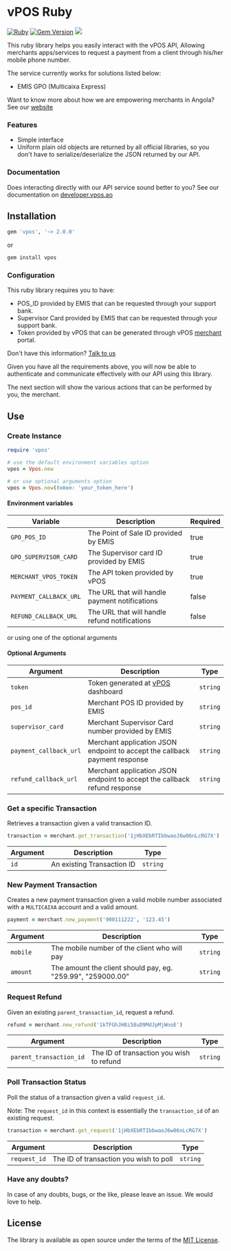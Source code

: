 # vPOS Ruby
[![Ruby](https://github.com/v-pos/vpos-ruby/actions/workflows/ruby.yml/badge.svg?branch=main)](https://github.com/v-pos/vpos-ruby/actions/workflows/ruby.yml)
[![Gem Version](https://badge.fury.io/rb/vpos.svg)](https://badge.fury.io/rb/vpos)
[![](https://img.shields.io/badge/vPOS-OpenSource-blue.svg)](https://www.nextbss.co.ao)

This ruby library helps you easily interact with the vPOS API,
Allowing merchants apps/services to request a payment from a client through his/her mobile phone number.

The service currently works for solutions listed below:

- EMIS GPO (Multicaixa Express)

Want to know more about how we are empowering merchants in Angola? See our [website](https://vpos.ao)

### Features
- Simple interface
- Uniform plain old objects are returned by all official libraries, so you don't have
to serialize/deserialize the JSON returned by our API.

### Documentation
Does interacting directly with our API service sound better to you? 
See our documentation on [developer.vpos.ao](https://developer.vpos.ao)

## Installation
```ruby
gem 'vpos', '~> 2.0.0'
```

or 

```ruby
gem install vpos
```

### Configuration
This ruby library requires you to have:
- POS_ID provided by EMIS that can be requested through your support bank.
- Supervisor Card provided by EMIS that can be requested through your support bank.
- Token provided by vPOS that can be generated through vPOS [merchant](https://merchant.vpos.ao) portal.

Don't have this information? [Talk to us](suporte@vpos.ao)

Given you have all the requirements above, you will now
be able to authenticate and communicate effectively with our API using this library. 

The next section will show the various actions that can be performed by you, the merchant.

## Use
### Create Instance

```ruby
require 'vpos'

# use the default environment variables option
vpos = Vpos.new

# or use optional arguments option
vpos = Vpos.new(token: 'your_token_here')
```

#### Environment variables
| Variable | Description | Required |
| --- | --- | --- |
| `GPO_POS_ID` | The Point of Sale ID provided by EMIS | true |
| `GPO_SUPERVISOR_CARD` | The Supervisor card ID provided by EMIS | true |
| `MERCHANT_VPOS_TOKEN` | The API token provided by vPOS | true |
| `PAYMENT_CALLBACK_URL` | The URL that will handle payment notifications | false |
| `REFUND_CALLBACK_URL` | The URL that will handle refund notifications | false |

or using one of the optional arguments

#### Optional Arguments
| Argument | Description | Type |
| --- | --- | --- |
| `token` | Token generated at [vPOS](https://merchant.vpos.ao) dashboard | `string`
| `pos_id` | Merchant POS ID provided by EMIS | `string`
| `supervisor_card` | Merchant Supervisor Card number provided by EMIS | `string`
| `payment_callback_url` | Merchant application JSON endpoint to accept the callback payment response | `string`
| `refund_callback_url` | Merchant application JSON endpoint to accept the callback refund response | `string`

### Get a specific Transaction
Retrieves a transaction given a valid transaction ID.

```ruby
transaction = merchant.get_transaction('1jHbXEbRTIbbwaoJ6w06nLcRG7X')
```

| Argument | Description | Type |
| --- | --- | --- |
| `id` | An existing Transaction ID | `string`

### New Payment Transaction
Creates a new payment transaction given a valid mobile number associated with a `MULTICAIXA` account
and a valid amount.

```ruby
payment = merchant.new_payment('900111222', '123.45')
```

| Argument | Description | Type |
| --- | --- | --- |
| `mobile` | The mobile number of the client who will pay | `string`
| `amount` | The amount the client should pay, eg. "259.99", "259000.00" | `string`

### Request Refund
Given an existing `parent_transaction_id`, request a refund.

```ruby
refund = merchant.new_refund('1kTFGhJH8i58uD9MdJpMjWnoE')
```

| Argument | Description | Type |
| --- | --- | --- |
| `parent_transaction_id` | The ID of transaction you wish to refund | `string`

### Poll Transaction Status
Poll the status of a transaction given a valid `request_id`. 

Note: The `request_id` in this context is essentially the `transaction_id` of an existing request. 

```ruby
transaction = merchant.get_request('1jHbXEbRTIbbwaoJ6w06nLcRG7X')
```

| Argument | Description | Type |
| --- | --- | --- |
| `request_id` | The ID of transaction you wish to poll | `string`

### Have any doubts?
In case of any doubts, bugs, or the like, please leave an issue. We would love to help.

License
----------------

The library is available as open source under the terms of the [MIT License](http://opensource.org/licenses/MIT).
